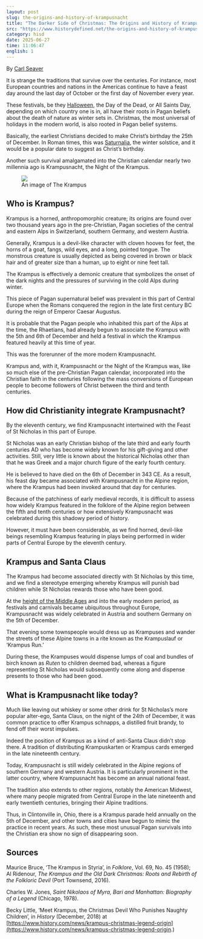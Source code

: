 ```yaml
---
layout: post
slug: the-origins-and-history-of-krampusnacht
title: "The Darker Side of Christmas: The Origins and History of Krampusnacht￼"
src: "https://www.historydefined.net/the-origins-and-history-of-krampusnacht/"
category: hisd
date: 2025-06-27
time: 11:06:47
english: 1
---
```


By [Carl Seaver](https://www.historydefined.net/author/historydefined_y7dh75/ "View all posts by Carl Seaver")

It is strange the traditions that survive over the centuries. For instance, most European countries and nations in the Americas continue to have a feast day around the last day of October or the first day of November every year. 

These festivals, be they [Halloween](https://www.historydefined.net/spooky-photos-of-vintage-halloween-costumes/ "58 Spooky Photos of Vintage Halloween Costumes"), the Day of the Dead, or All Saints Day, depending on which country one is in, all have their roots in Pagan beliefs about the death of nature as winter sets in. Christmas, the most universal of holidays in the modern world, is also rooted in Pagan belief systems. 

Basically, the earliest Christians decided to make Christ’s birthday the 25th of December. In Roman times, this was [Saturnalia](https://www.historydefined.net/yule-history/ "The Strange History of Yule and How It Inspired Christmas"), the winter solstice, and it would be a popular date to suggest as Christ’s birthday. 

Another such survival amalgamated into the Christian calendar nearly two millennia ago is Krampusnacht, the Night of the Krampus. 

<figure>
  <img src="https://www.historydefined.net/wp-content/uploads/2022/03/krampus-night-death-wish-blog.webp">
  <figcaption>An image of The Krampus</figcaption>
</figure>

## Who is Krampus?

Krampus is a horned, anthropomorphic creature; its origins are found over two thousand years ago in the pre-Christian, Pagan societies of the central and eastern Alps in Switzerland, southern Germany, and western Austria. 

Generally, Krampus is a devil-like character with cloven hooves for feet, the horns of a goat, fangs, wild eyes, and a long, pointed tongue. The monstrous creature is usually depicted as being covered in brown or black hair and of greater size than a human, up to eight or nine feet tall. 

The Krampus is effectively a demonic creature that symbolizes the onset of the dark nights and the pressures of surviving in the cold Alps during winter. 

This piece of Pagan supernatural belief was prevalent in this part of Central Europe when the Romans conquered the region in the late first century BC during the reign of Emperor Caesar Augustus. 

It is probable that the Pagan people who inhabited this part of the Alps at the time, the Rhaetians, had already begun to associate the Krampus with the 5th and 6th of December and held a festival in which the Krampus featured heavily at this time of year.

This was the forerunner of the more modern Krampusnacht.

Krampus and, with it, Krampusnacht or the Night of the Krampus was, like so much else of the pre-Christian Pagan calendar, incorporated into the Christian faith in the centuries following the mass conversions of European people to become followers of Christ between the third and tenth centuries. 

## How did Christianity integrate Krampusnacht?

By the eleventh century, we find Krampusnacht intertwined with the Feast of St Nicholas in this part of Europe.

St Nicholas was an early Christian bishop of the late third and early fourth centuries AD who has become widely known for his gift-giving and other activities. Still, very little is known about the historical Nicholas other than that he was Greek and a major church figure of the early fourth century. 

He is believed to have died on the 6th of December in 343 CE. As a result, his feast day became associated with Krampusnacht in the Alpine region, where the Krampus had been invoked around that day for centuries. 

Because of the patchiness of early medieval records, it is difficult to assess how widely Krampus featured in the folklore of the Alpine region between the fifth and tenth centuries or how extensively Krampusnacht was celebrated during this shadowy period of history. 

However, it must have been considerable, as we find horned, devil-like beings resembling Krampus featuring in plays being performed in wider parts of Central Europe by the eleventh century. 

## Krampus and Santa Claus

The Krampus had become associated directly with St Nicholas by this time, and we find a stereotype emerging whereby Krampus will punish bad children while St Nicholas rewards those who have been good. 

At the [height of the Middle Ages](https://www.historydefined.net/why-are-the-early-middle-ages-called-the-dark-ages/ "Why Are the Early Middle Ages Called the Dark Ages?") and into the early modern period, as festivals and carnivals became ubiquitous throughout Europe, Krampusnacht was widely celebrated in Austria and southern Germany on the 5th of December. 

That evening some townspeople would dress up as Krampuses and wander the streets of these Alpine towns in a rite known as the Krampuslauf or ‘Krampus Run.’ 

During these, the Krampuses would dispense lumps of coal and bundles of birch known as _Ruten_ to children deemed bad, whereas a figure representing St Nicholas would subsequently come along and dispense presents to those who had been good.

## What is Krampusnacht like today?

Much like leaving out whiskey or some other drink for St Nicholas’s more popular alter-ego, Santa Claus, on the night of the 24th of December, it was common practice to offer Krampus schnapps, a distilled fruit brandy, to fend off their worst impulses.

Indeed the position of Krampus as a kind of anti-Santa Claus didn’t stop there. A tradition of distributing Krampuskarten or Krampus cards emerged in the late nineteenth century.

Today, Krampusnacht is still widely celebrated in the Alpine regions of southern Germany and western Austria. It is particularly prominent in the latter country, where Krampusnacht has become an annual national feast. 

The tradition also extends to other regions, notably the American Midwest, where many people migrated from Central Europe in the late nineteenth and early twentieth centuries, bringing their Alpine traditions. 

Thus, in Clintonville in, Ohio, there is a Krampus parade held annually on the 5th of December, and other towns and cities have begun to mimic the practice in recent years. As such, these most unusual Pagan survivals into the Christian era show no sign of disappearing soon. 

## Sources

Maurice Bruce, ‘The Krampus in Styria’, in _Folklore_, Vol. 69, No. 45 (1958); Al Ridenour, _The Krampus and the Old Dark Christmas: Roots and Rebirth of the Folkloric Devil_ (Port Townsend, 2016). 

Charles W. Jones, _Saint Nikolaos of Myra, Bari and Manhattan: Biography of a Legend_ (Chicago, 1978). 

Becky Little, ‘Meet Krampus, the Christmas Devil Who Punishes Naughty Children’, in _History_ (December, 2018) at [https://www.history.com/news/krampus-christmas-legend-origin](https://www.history.com/news/krampus-christmas-legend-origin.)
